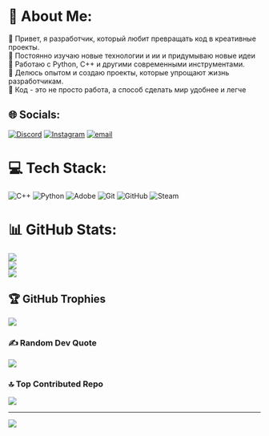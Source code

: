 # 💫 About Me:
🧨 Привет, я разработчик, который любит превращать код в креативные проекты.<br>🔔 Постоянно изучаю новые технологии и ии и придумываю новые идеи<br>🔧 Работаю с Python, C++ и другими современными инструментами.<br>📌 Делюсь опытом и создаю проекты, которые упрощают жизнь разработчикам.<br>🎯 Код - это не просто работа, а способ сделать мир удобнее и легче


## 🌐 Socials:
[![Discord](https://img.shields.io/badge/Discord-%237289DA.svg?logo=discord&logoColor=white)](https://discord.gg/zab1.) [![Instagram](https://img.shields.io/badge/Instagram-%23E4405F.svg?logo=Instagram&logoColor=white)](https://instagram.com/zab1_k) [![email](https://img.shields.io/badge/Email-D14836?logo=gmail&logoColor=white)](mailto:zab1rabota@gmail.com) 

# 💻 Tech Stack:
![C++](https://img.shields.io/badge/c++-%2300599C.svg?style=for-the-badge&logo=c%2B%2B&logoColor=white) ![Python](https://img.shields.io/badge/python-3670A0?style=for-the-badge&logo=python&logoColor=ffdd54) ![Adobe](https://img.shields.io/badge/adobe-%23FF0000.svg?style=for-the-badge&logo=adobe&logoColor=white) ![Git](https://img.shields.io/badge/git-%23F05033.svg?style=for-the-badge&logo=git&logoColor=white) ![GitHub](https://img.shields.io/badge/github-%23121011.svg?style=for-the-badge&logo=github&logoColor=white) ![Steam](https://img.shields.io/badge/steam-%23000000.svg?style=for-the-badge&logo=steam&logoColor=white)
# 📊 GitHub Stats:
![](https://github-readme-stats.vercel.app/api?username=zab1yak&theme=dark&hide_border=false&include_all_commits=false&count_private=false)<br/>
![](https://nirzak-streak-stats.vercel.app/?user=zab1yak&theme=dark&hide_border=false)<br/>
![](https://github-readme-stats.vercel.app/api/top-langs/?username=zab1yak&theme=dark&hide_border=false&include_all_commits=false&count_private=false&layout=compact)

## 🏆 GitHub Trophies
![](https://github-profile-trophy.vercel.app/?username=zab1yak&theme=radical&no-frame=false&no-bg=false&margin-w=4)

### ✍️ Random Dev Quote
![](https://quotes-github-readme.vercel.app/api?type=horizontal&theme=tokyonight)

### 🔝 Top Contributed Repo
![](https://github-contributor-stats.vercel.app/api?username=zab1yak&limit=5&theme=midnight-purple&combine_all_yearly_contributions=true)

---
[![](https://visitcount.itsvg.in/api?id=zab1yak&icon=2&color=1)](https://visitcount.itsvg.in)

<!-- Proudly created with GPRM ( https://gprm.itsvg.in ) -->
